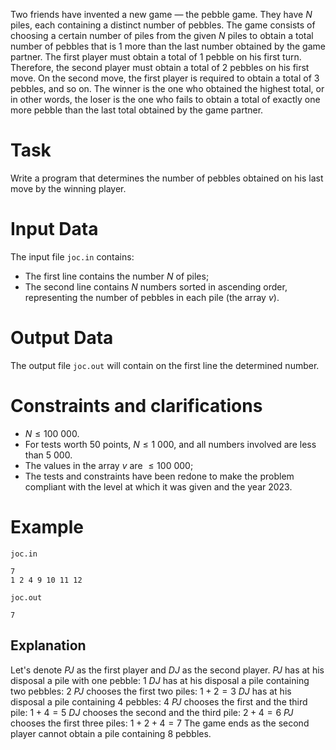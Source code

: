 Two friends have invented a new game — the pebble game. They have $N$ piles, each containing a distinct number of pebbles. The game consists of choosing a certain number of piles from the given $N$ piles to obtain a total number of pebbles that is $1$ more than the last number obtained by the game partner. The first player must obtain a total of $1$ pebble on his first turn. Therefore, the second player must obtain a total of $2$ pebbles on his first move. On the second move, the first player is required to obtain a total of $3$ pebbles, and so on. The winner is the one who obtained the highest total, or in other words, the loser is the one who fails to obtain a total of exactly one more pebble than the last total obtained by the game partner.

# Task

Write a program that determines the number of pebbles obtained on his last move by the winning player.

# Input Data

The input file `joc.in` contains:
- The first line contains the number $N$ of piles;
- The second line contains $N$ numbers sorted in ascending order, representing the number of pebbles in each pile (the array $v$).

# Output Data

The output file `joc.out` will contain on the first line the determined number.

# Constraints and clarifications

* $N \leq 100\ 000$.
* For tests worth $50$ points, $N \leq 1\ 000$, and all numbers involved are less than $5\ 000$.
* The values in the array $v$ are $\leq 100\ 000$;
* The tests and constraints have been redone to make the problem compliant with the level at which it was given and the year $2023$.

# Example

`joc.in`
```
7
1 2 4 9 10 11 12
```

`joc.out`
```
7
```

## Explanation

Let's denote $PJ$ as the first player and $DJ$ as the second player.
$PJ$ has at his disposal a pile with one pebble: $1$
$DJ$ has at his disposal a pile containing two pebbles: $2$
$PJ$ chooses the first two piles: $1+2=3$
$DJ$ has at his disposal a pile containing 4 pebbles: $4$
$PJ$ chooses the first and the third pile: $1+4=5$
$DJ$ chooses the second and the third pile: $2+4=6$
$PJ$ chooses the first three piles: $1+2+4=7$
The game ends as the second player cannot obtain a pile containing $8$ pebbles.